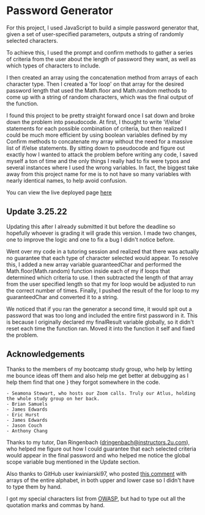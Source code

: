 # Password Generator

For this project, I used JavaScript to build a simple password generator that, given a set of user-specified parameters, outputs a string of randomly selected characters. 

To achieve this, I used the prompt and confirm methods to gather a series of criteria from the user about the length of password they want, as well as which types of characters to include. 

I then created an array using the concatenation method from arrays of each character type. Then I created a 'for loop' on that array for the desired password length that used the Math.floor and Math.random methods to come up with a string of random characters, which was the final output of the function. 

I found this project to be pretty straight forward once I sat down and broke down the problem into pseudocode. At first, I thought to write 'if/else' statements for each possible combination of criteria, but then realized I could be much more efficient by using boolean variables defined by my Confirm methods to concatenate my array without the need for a massive list of if/else statements. By sitting down to pseudocode and figure out exactly how I wanted to attack the problem before writing any code, I saved myself a ton of time and the only things I really had to fix were typos and several instances where I used the wrong variables. In fact, the biggest take away from this project name for me is to not have so many variables with nearly identical names, to help avoid confusion.

You can view the live deployed page [here](https://noahneville.github.io/password-generator/)

## Update 3.25.22 

Updating this after I already submitted it but before the deadline so hopefully whoever is grading it will grade this version.  I made two changes, one to improve the logic and one to fix a bug I didn't notice before. 

Went over my code in a tutoring session and realized that there was actually no guarantee that each type of character selected would appear. To resolve this, I added a new array variable guaranteedChar and performed the Math.floor(Math.random) function inside each of my if loops that determined which criteria to use. I then subtracted the length of that array from the user specified length so that my for loop would be adjusted to run the correct number of times. Finally, I pushed the result of the for loop to my guaranteedChar and converted it to a string. 

We noticed that if you ran the generator a second time, it would spit out a password that was too long and included the entire first password in it. This is because I originally declared my finalResult variable globally, so it didn't reset each time the function ran. Moved it into the function it self and fixed the problem. 

## Acknowledgements 

Thanks to the members of my bootcamp study group, who help by letting me bounce ideas off them and also help me get better at debugging as I help them find that one } they forgot somewhere in the code. 
    
    - Seamona Stewart, who hosts our Zoom calls. Truly our Atlus, holding the whole study group on her back.
    - Brian Samuels
    - James Edwards
    - Eric Hurst
    - James Edwards
    - Jason Couch
    - Anthony Chang

Thanks to my tutor, Dan Ringenbach (dringenbach@instructors.2u.com), who helped me figure out how I could guarantee that each selected criteria would appear in the final password and who helped me notice the global scope variable bug mentioned in the Update section. 

Also thanks to GitHub user kwiniarski97, who posted [this comment](https://gist.github.com/bendc/1e6af8f2d8027f2965da?permalink_comment_id=2846400#gistcomment-2846400) with arrays of the entire alphabet, in both upper and lower case so I didn't have to type them by hand. 

I got my special characters list from [OWASP](https://owasp.org/www-community/password-special-characters), but had to type out all the quotation marks and commas by hand. 

